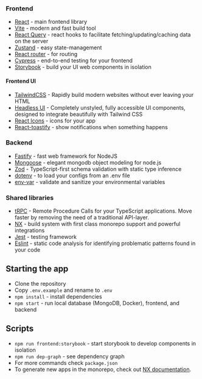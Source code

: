 ### Frontend

- [React](https://reactjs.org/) - main frontend library
- [Vite](https://vitejs.dev/) - modern and fast build tool
- [React Query](https://react-query-v3.tanstack.com/) - react hooks to facilitate fetching/updating/caching data on the server
- [Zustand](https://github.com/pmndrs/zustand) - easy state-management
- [React router](https://reactrouter.com/en/main) - for routing
- [Cypress](https://www.cypress.io/) - end-to-end testing for your frontend
- [Storybook](https://storybook.js.org/) - build your UI web components in isolation

#### Frontend UI

- [TailwindCSS](https://tailwindcss.com/) - Rapidly build modern websites without ever leaving your HTML
- [Headless UI](https://headlessui.com/) - Completely unstyled, fully accessible UI components, designed to integrate beautifully with Tailwind CSS
- [React Icons](https://react-icons.github.io/react-icons/) - icons for your app
- [React-toastify](https://fkhadra.github.io/react-toastify/introduction) - show notifications when something happens

### Backend

- [Fastify](https://www.fastify.io/) - fast web framework for NodeJS
- [Mongoose](https://mongoosejs.com/) - elegant mongodb object modeling for node.js
- [Zod](https://github.com/colinhacks/zod) - TypeScript-first schema validation with static type inference
- [dotenv](https://www.npmjs.com/package/dotenv) - to load your configs from an .env file
- [env-var](https://www.npmjs.com/package/env-var) - validate and sanitize your environmental variables

### Shared libraries

- [tRPC](https://trpc.io/) - Remote Procedure Calls for your TypeScript applications. Move faster by removing the need of a traditional API-layer.
- [NX](https://nx.dev/) - build system with first class monorepo support and powerful integrations
- [Jest](https://jestjs.io/) - testing framework
- [Eslint](https://eslint.org/) - static code analysis for identifying problematic patterns found in your code

## Starting the app

- Clone the repository
- Copy `.env.example` and rename to `.env`
- `npm install` - install dependencies
- `npm start` - run local database (MongoDB, Docker), frontend, and backend

## Scripts

- `npm run frontend:storybook` - start storybook to develop components in isolation
- `npm run dep-graph` - see dependency graph
- For more commands check `package.json`
- To generate new apps in the monorepo, check out [NX documentation](https://nx.dev/packages/nx/documents/generate).
